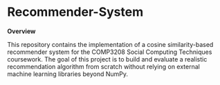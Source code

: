 # Recommender-System

**Overview**

This repository contains the implementation of a cosine similarity-based recommender system for the COMP3208 Social Computing Techniques coursework. The goal of this project is to build and evaluate a realistic recommendation algorithm from scratch without relying on external machine learning libraries beyond NumPy.
